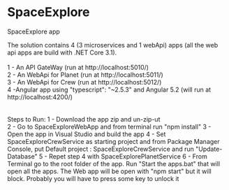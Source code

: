 # SpaceExplore

SpaceExplore app

The solution contains 4 (3 microservices and 1 webApi) apps (all the web api apps are build with .NET Core 3.1).</br></br>
1 - An API GateWay (run at http://localhost:5010/)</br>
2 - An WebApi for Planet (run at http://localhost:5011/)</br>
3 - An WebApi for Crew (run at http://localhost:5012/)</br>
4 -Angular app using "typescript": "~2.5.3" and Angular 5.2
(will run at http://localhost:4200/)</br>
</br></br>
Steps to Run:
1 - Download the app zip and un-zip-ut</br>
2 - Go to SpaceExploreWebApp and from terminal run "npm install"
3 - Open the app in Visual Studio and build the app
4 - Set SpaceExploreCrewService as starting project and from Package Manager Console, put Default project : SpaceExploreCrewService and run "Update-Database"
5 - Repet step 4 with SpaceExplorePlanetService
6 - From Terminal go to the root folder of the app. Run "Start the apps.bat" that will open all the apps. The Web app will be open with "npm start" but it will block. Probably you will have to press some key to unlock it

